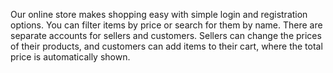 Our online store makes shopping easy with simple login and registration options. You can filter items by price or search for them by name. There are separate accounts for sellers and customers. Sellers can change the prices of their products, and customers can add items to their cart, where the total price is automatically shown.
